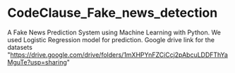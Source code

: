 # CodeClause_Fake_news_detection
A Fake News Prediction System using Machine Learning with Python. We used Logistic Regression model for prediction. Google drive link for the datasets "https://drive.google.com/drive/folders/1mXHPYnFZCiCcj2pAbcuLDDFThYaMguTe?usp=sharing"
